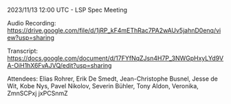 2023/11/13 12:00 UTC - LSP Spec Meeting

Audio Recording: https://drive.google.com/file/d/1jRP_kF4mEThRac7PA2wAUv5jahnD0enq/view?usp=sharing

Transcript: https://docs.google.com/document/d/17FYfNqZJsn4H7P_3NWGpHxyLYd9VA-OiH1hX6FvAJVQ/edit?usp=sharing

Attendees: Elias Rohrer, Erik De Smedt, Jean-Christophe Busnel, Jesse de Wit, Kobe Nys, Pavel Nikolov, Severin Bühler, Tony Aldon, Veronika, ZmnSCPxj jxPCSnmZ
